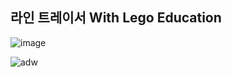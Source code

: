 ## 라인 트레이서 With Lego Education

![image](https://user-images.githubusercontent.com/40907210/168407913-db561db6-27b9-4441-a067-7ce071b4b750.png)

![adw](https://user-images.githubusercontent.com/40907210/168407943-162a417f-a6f4-4a5d-92e9-84b03d8a87ba.jpg)
